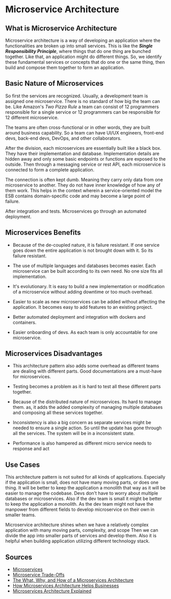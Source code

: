 # Microservice Architecture

## What is Microservice Architecture

Microservice architecture is a way of developing an application where the functionalities are broken up into small services. This is like the ***Single Responsibility Principle***, where things that do one thing are bunched together. Like that, an application might do different things. So, we identify these fundamental services or concepts that do one or the same thing, then build and compose them together to form an application.

## Basic Nature of Microservices

So first the services are recognized. Usually, a development team is assigned one microservice. There is no standard of how big the team can be. Like Amazon's *Two Pizza Rule* a team can consist of 12 programmers responsible for a single service or 12 programmers can be responsible for 12 different microservice.

The teams are often cross-functional or in other words, they are built around business capability. So a team can have UI/UX engineers, front-end devs, back-end devs, DevOps, and other collaborators.

After the division, each microservices are essentially built like a black box. They have their implementation and database. Implementation details are hidden away and only some basic endpoints or functions are exposed to the outside. Then through a messaging service or rest API, each microservice is connected to form a complete application.

The connection is often kept dumb. Meaning they carry only data from one microservice to another. They do not have inner knowledge of how any of them work. This helps in the context wherein a service-oriented model the ESB contains domain-specific code and may become a large point of failure.

After integration and tests. Microservices go through an automated deployment.

## Microservices Benefits

- Because of the de-coupled nature, it is failure resistant. If one service goes down the entire application is not brought down with it. So its failure resistant.

- The use of multiple languages and databases becomes easier. Each microservice can be built according to its own need. No one size fits all implementation.

- It's evolutionary. It is easy to build a new implementation or modification of a microservice without adding downtime or too much overhead.

- Easier to scale as new microservices can be added without affecting the application. It becomes easy to add features to an existing project.

- Better automated deployment and integration with dockers and containers.

- Easier onboarding of devs. As each team is only accountable for one microservice.

## Microservices Disadvantages

- This architecture pattern also adds some overhead as different teams are dealing with different parts. Good documentations are a must-have for  microservices.
  
- Testing becomes a problem as it is hard to test all these different parts together.
  
- Because of the distributed nature of microservices. Its hard to manage them. as, it adds the added complexity of managing multiple databases and composing all these services together.
  
- Inconsistency is also a big concern as separate services might be needed to ensure a single action.  So until the update has gone through all the services. The system will be in a inconsistent state.
  
- Performance is also hampered as different micro service needs to response and act

## Use Cases

This architecture pattern is not suited for all kinds of applications. Especially if the application is small, does not have many moving parts, or does one thing. It will be better to keep the application a monolith that way as it will be easier to manage the codebase. Devs don't have to worry about multiple databases or microservices. Also if the dev team is small it might be better to keep the application a monolith. As the dev team might not have the manpower from different fields to develop microservice on their own in smaller teams.

Microservice architecture shines when we have a relatively complex application with many moving parts, complexity, and scope Then we can divide the app into smaller parts of services and develop them. Also it is helpful when building application utilizing different technology stack.

## Sources

- [Microservices](https://martinfowler.com/articles/microservices.html, "martinfowler.com")
- [Microservice Trade-Offs](https://martinfowler.com/articles/microservice-trade-offs.html, "martinfowler.com")
- [The What, Why, and How of a Microservices Architecture](https://medium.com/hashmapinc/the-what-why-and-how-of-a-microservices-architecture-4179579423a9)
- [How Microservices Architecture Helps Businesses](https://www.cleo.com/blog/microservices-architecture)
- [Microservices Architecture Explained](https://hazelcast.com/glossary/microservices-architecture/)
